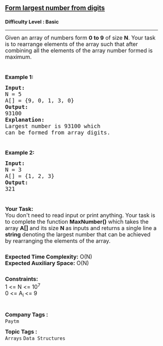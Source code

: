 <h2><a href="https://practice.geeksforgeeks.org/problems/form-largest-number-from-digits5430/1?utm_source=geeksforgeeks&utm_medium=ml_article_practice_tab&utm_campaign=article_practice_tab">Form largest number from digits</a></h2><h3>Difficulty Level : Basic</h3><hr><div class="problems_problem_content__Xm_eO"><p><span style="font-size:18px">Given an array of numbers form <strong>0 to 9</strong>&nbsp;of size <strong>N</strong>. Your task is to rearrange elements of the array such that after combining all the elements of the array number formed is maximum.</span></p>

<p>&nbsp;</p>

<p><span style="font-size:18px"><strong>Example 1:</strong></span></p>

<pre><span style="font-size:18px"><strong>Input:</strong>
N = 5
A[] = {9, 0, 1, 3, 0}
<strong>Output:</strong>
93100
<strong>Explanation:</strong>
Largest number is 93100 which
can be formed from array digits.</span></pre>

<p>&nbsp;</p>

<p><span style="font-size:18px"><strong>Example 2:</strong></span></p>

<pre><span style="font-size:18px"><strong>Input:</strong>
N = 3
A[] = {1, 2, 3}
<strong>Output:</strong>
321</span></pre>

<p>&nbsp;</p>

<p><span style="font-size:18px"><strong>Your Task:&nbsp;&nbsp;</strong><br>
You don't need to read input or print anything. Your task is to complete the function <strong>MaxNumber()</strong>&nbsp;which takes the array <strong>A[]</strong> and its size <strong>N </strong>as inputs and returns a single line a <strong>string</strong> denoting the largest number that can be achieved by rearranging the elements of the array.</span></p>

<p><br>
<span style="font-size:18px"><strong>Expected Time Complexity:</strong> O(N)<br>
<strong>Expected Auxiliary Space:</strong> O(N)</span></p>

<p><br>
<span style="font-size:18px"><strong>Constraints:</strong><br>
1 &lt;= N &lt;= 10<sup>7</sup></span><br>
<span style="font-size:18px">0 &lt;= A<sub>i </sub>&lt;= 9</span></p>

<p>&nbsp;</p>
</div><p><span style=font-size:18px><strong>Company Tags : </strong><br><code>Paytm</code>&nbsp;<br><p><span style=font-size:18px><strong>Topic Tags : </strong><br><code>Arrays</code>&nbsp;<code>Data Structures</code>&nbsp;